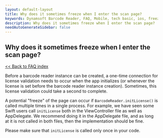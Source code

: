 ```yaml
---
layout: default-layout
title: Why does it sometimes freeze when I enter the scan page? 
keywords: Dynamsoft Barcode Reader, FAQ, Mobile, tech basic, ios, freeze, page
description: Why does it sometimes freeze when I enter the scan page?
needAutoGenerateSidebar: false
---
```


## Why does it sometimes freeze when I enter the scan page?

[<< Back to FAQ index](index.md)

Before a barcode reader instance can be created, a one-time connection for license validation needs to occur when the app initializes (or whenever the license is set before the barcode reader instance creation). Sometimes, this license validation could take a second to complete.

A potential "freeze" of the page can occur if `BarcodeReader.initLicense()` is called multiple times in a single process. For example, we have seen some Swift users call `initLicense` both in the ViewController file as well as AppDelegate. We recommend doing it in the AppDelegate file, and as long at it is not called in both files, then the implementation should be fine. 

Please make sure that `initLicense` is called only once in your code.